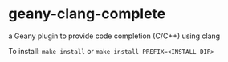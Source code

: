 geany-clang-complete
====================

a Geany plugin to provide code completion (C/C++) using clang

To install:
`make install`
or
`make install PREFIX=<INSTALL DIR>`
